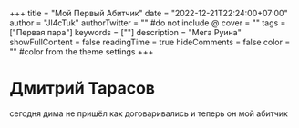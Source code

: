 +++
title = "Мой Первый Абитчик"
date = "2022-12-21T22:24:00+07:00"
author = "Jl4cTuk"
authorTwitter = "" #do not include @
cover = ""
tags = ["Первая пара"]
keywords = [""]
description = "Мега Руина"
showFullContent = false
readingTime = true
hideComments = false
color = "" #color from the theme settings
+++

# Дмитрий Тарасов

сегодня дима не пришёл как договаривались и теперь он мой абитчик
